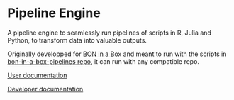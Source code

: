 # Pipeline Engine

A pipeline engine to seamlessly run pipelines of scripts in R, Julia and Python, to transform data into valuable outputs.

Originally developped for [BON in a Box](https://boninabox.geobon.org/) and meant to run with the scripts in [bon-in-a-box-pipelines repo](https://github.com/GEO-BON/bon-in-a-box-pipelines/), it can run with any compatible repo.

[User documentation](https://geo-bon.github.io/bon-in-a-box-pipeline-engine/)

[Developer documentation](/README-dev.md)

